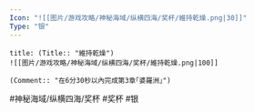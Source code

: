 ```yaml
---
Icon: "![[图片/游戏攻略/神秘海域/纵横四海/奖杯/維持乾燥.png|30]]"
Type: "银"
---
```

```ad-common-silver-trophy
title: (Title:: "維持乾燥")
![[图片/游戏攻略/神秘海域/纵横四海/奖杯/維持乾燥.png|100]]

(Comment:: "在6分30秒以內完成第3章｢婆羅洲｣")
```

#神秘海域/纵横四海/奖杯 #奖杯 #银
